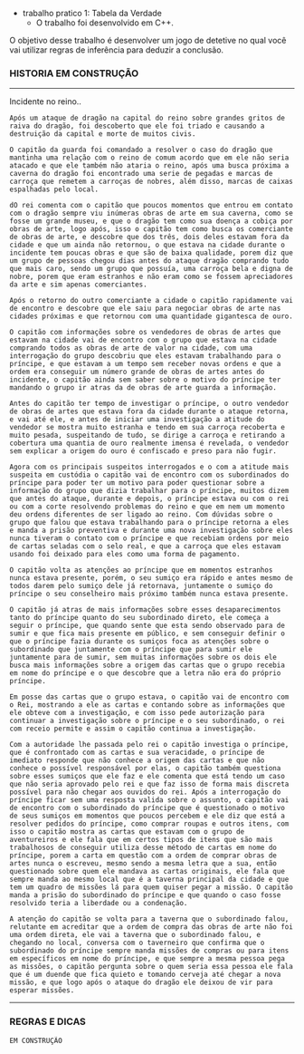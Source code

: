 - trabalho pratico 1: Tabela da Verdade 
    - O trabalho foi desenvolvido em C++.
    
O  objetivo desse trabalho é desenvolver um jogo de detetive no qual você vai utilizar regras 
de inferência para deduzir a conclusão. 


### HISTORIA EM CONSTRUÇÃO
---
Incidente no reino..

    Após um ataque de dragão na capital do reino sobre grandes gritos de raiva do dragão, foi descoberto que ele foi triado e causando a destruição da capital e morte de muitos civis.
    
    O capitão da guarda foi comandado a resolver o caso do dragão que mantinha uma relação com o reino de comum acordo que em ele não seria atacado e que ele também não ataria o reino, após uma busca próxima a caverna do dragão foi encontrado uma serie de pegadas e marcas de carroça que remetem a carroças de nobres, além disso, marcas de caixas espalhadas pelo local.
    
    dO rei comenta com o capitão que poucos momentos que entrou em contato com o dragão sempre viu inúmeras obras de arte em sua caverna, como se fosse um grande museu, e que o dragão tem como sua doença a cobiça por obras de arte, logo após, isso o capitão tem como busca os comerciante de obras de arte, e descobre que dos três, dois deles estavam fora da cidade e que um ainda não retornou, o que estava na cidade durante o incidente tem poucas obras e que são de baixa qualidade, porem diz que um grupo de pessoas chegou dias antes do ataque dragão comprando tudo que mais caro, sendo um grupo que possuía, uma carroça bela e digna de nobre, porem que eram estranhos e não eram como se fossem apreciadores da arte e sim apenas comerciantes.

    Após o retorno do outro comerciante a cidade o capitão rapidamente vai de encontro e descobre que ele saiu para negociar obras de arte nas cidades próximas e que retornou com uma quantidade gigantesca de ouro.

    O capitão com informações sobre os vendedores de obras de artes que estavam na cidade vai de encontro com o grupo que estava na cidade comprando todos as obras de arte de valor na cidade, com uma interrogação do grupo descobriu que eles estavam trabalhando para o príncipe, e que estavam a um tempo sem receber novas ordens e que a ordem era conseguir um número grande de obras de artes antes do incidente, o capitão ainda sem saber sobre o motivo do príncipe ter mandando o grupo ir atras da de obras de arte guarda a informação.

    Antes do capitão ter tempo de investigar o príncipe, o outro vendedor de obras de artes que estava fora da cidade durante o ataque retorna, e vai até ele, e antes de iniciar uma investigação a atitude do vendedor se mostra muito estranha e tendo em sua carroça recoberta e muito pesada, suspeitando de tudo, se dirige a carroça e retirando a cobertura uma quantia de ouro realmente imensa é revelada, o vendedor sem explicar a origem do ouro é confiscado e preso para não fugir.

    Agora com os principais suspeitos interrogados e o com a atitude mais suspeita em custódia o capitão vai de encontro com os subordinados do príncipe para poder ter um motivo para poder questionar sobre a informação do grupo que dizia trabalhar para o príncipe, muitos dizem que antes do ataque, durante e depois, o príncipe estava ou com o rei ou com a corte resolvendo problemas do reino e que em nem um momento deu ordens diferentes de ser ligado ao reino. Com dúvidas sobre o grupo que falou que estava trabalhando para o príncipe retorna a eles e manda a prisão preventiva e durante uma nova investigação sobre eles nunca tiveram o contato com o príncipe e que recebiam ordens por meio de cartas seladas com o selo real, e que a carroça que eles estavam usando foi deixado para eles como uma forma de pagamento.

    O capitão volta as atenções ao príncipe que em momentos estranhos nunca estava presente, porém, o seu sumiço era rápido e antes mesmo de todos darem pelo sumiço dele já retornava, juntamente o sumiço do príncipe o seu conselheiro mais próximo também nunca estava presente. 

    O capitão já atras de mais informações sobre esses desaparecimentos tanto do príncipe quanto do seu subordinado direto, ele começa a seguir o príncipe, que quando sente que esta sendo observado para de sumir e que fica mais presente em público, e sem conseguir definir o que o príncipe fazia durante os sumiços foca as atenções sobre o subordinado que juntamente com o príncipe que para sumir ele juntamente para de sumir, sem muitas informações sobre os dois ele busca mais informações sobre a origem das cartas que o grupo recebia em nome do príncipe e o que descobre que a letra não era do próprio príncipe.

    Em posse das cartas que o grupo estava, o capitão vai de encontro com o Rei, mostrando a ele as cartas e contando sobre as informações que ele obteve com a investigação, e com isso pede autorização para continuar a investigação sobre o príncipe e o seu subordinado, o rei com receio permite e assim o capitão continua a investigação.

    Com a autoridade lhe passada pelo rei o capitão investiga o príncipe, que é confrontado com as cartas e sua veracidade, o príncipe de imediato responde que não conhece a origem das cartas e que não conhece o possível responsável por elas, o capitão também questiona sobre esses sumiços que ele faz e ele comenta que está tendo um caso que não seria aprovado pelo rei e que faz isso de forma mais discreta possível para não chegar aos ouvidos do rei. Após a interrogação do príncipe ficar sem uma resposta valida sobre o assunto, o capitão vai de encontro com o subordinado do príncipe que é questionado o motivo de seus sumiços em momentos que poucos percebem e ele diz que está a resolver pedidos do príncipe, como comprar roupas e outros itens, com isso o capitão mostra as cartas que estavam com o grupo de aventureiros e ele fala que em certos tipos de itens que são mais trabalhosos de conseguir utiliza desse método de cartas em nome do príncipe, porem a carta em questão com a ordem de comprar obras de artes nunca o escreveu, mesmo sendo a mesma letra que a sua, então questionado sobre quem ele mandava as cartas originais, ele fala que sempre manda ao mesmo local que é a taverna principal da cidade e que tem um quadro de missões lá para quem quiser pegar a missão. O capitão manda a prisão do subordinado do príncipe e que quando o caso fosse resolvido teria a liberdade ou a condenação.
    
    A atenção do capitão se volta para a taverna que o subordinado falou, relutante em acreditar que a ordem de compra das obras de arte não foi uma ordem direta, ele vai a taverna que o subordinado falou, e chegando no local, conversa com o taverneiro que confirma que o subordinado do príncipe sempre manda missões de compras ou para itens em específicos em nome do príncipe, e que sempre a mesma pessoa pega as missões, o capitão pergunta sobre o quem seria essa pessoa ele fala que é um duende que fica quieto e tomando cerveja até chegar a nova missão, e que logo após o ataque do dragão ele deixou de vir para esperar missões.

---
### REGRAS E DICAS 
    EM CONSTRUÇÃO
